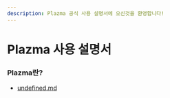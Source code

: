 ```yaml
---
description: Plazma 공식 사용 설명서에 오신것을 환영합니다!
---
```


# Plazma 사용 설명서

### Plazma란?

* [undefined.md](group-1/undefined.md "mention")
